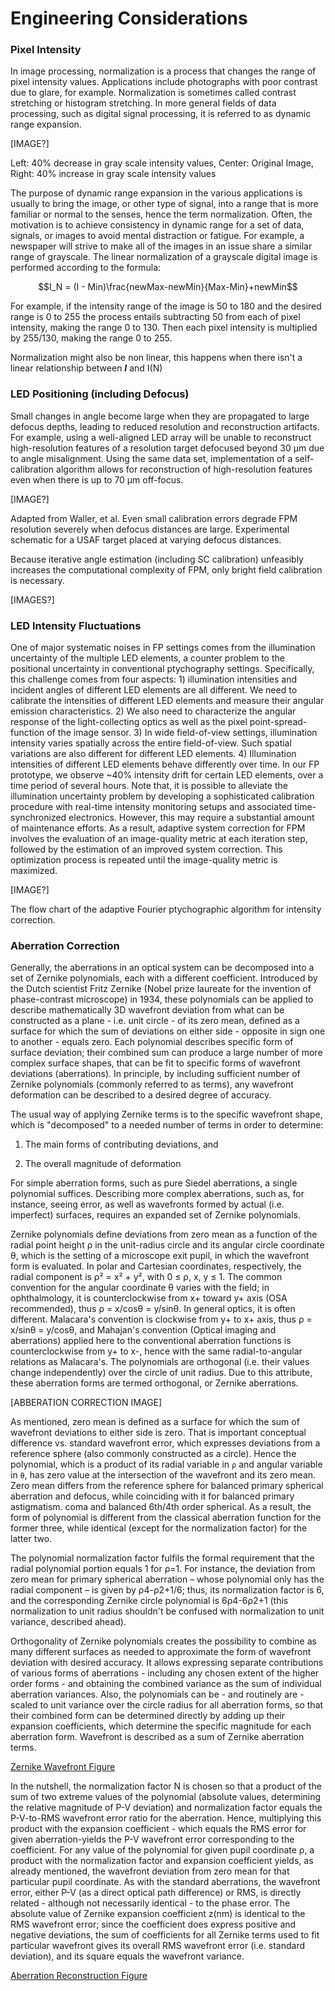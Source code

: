 # Engineering Considerations

### Pixel Intensity

In image processing, normalization is a process that changes the range of pixel intensity values. Applications include photographs with poor contrast due to glare, for example. Normalization is sometimes called contrast stretching or histogram stretching. In more general fields of data processing, such as digital signal processing, it is referred to as dynamic range expansion.

[IMAGE?]

Left: 40% decrease in gray scale intensity values, Center: Original Image, Right: 40% increase in gray scale intensity values

The purpose of dynamic range expansion in the various applications is usually to bring the image, or other type of signal, into a range that is more familiar or normal to the senses, hence the term normalization. Often, the motivation is to achieve consistency in dynamic range for a set of data, signals, or images to avoid mental distraction or fatigue. For example, a newspaper will strive to make all of the images in an issue share a similar range of grayscale. The linear normalization of a grayscale digital image is performed according to the formula:

$$I_N = (I - Min)\frac{newMax-newMin}{Max-Min}+newMin$$

For example, if the intensity range of the image is 50 to 180 and the desired range is 0 to 255 the process entails subtracting 50 from each of pixel intensity, making the range 0 to 130. Then each pixel intensity is multiplied by 255/130, making the range 0 to 255.

Normalization might also be non linear, this happens when there isn't a linear relationship between ***I*** and I(N)

### LED Positioning (including Defocus)

Small changes in angle become large when they are propagated to large defocus depths, leading to reduced resolution and reconstruction artifacts. For example, using a well-aligned LED array will be unable to reconstruct high-resolution features of a resolution target defocused beyond 30 μm due to angle misalignment. Using the same data set, implementation of a self-calibration algorithm allows for reconstruction of high-resolution features even when there is up to 70 μm off-focus.

[IMAGE?]

Adapted from Waller, et al. Even small calibration errors degrade FPM resolution severely when defocus distances are large. Experimental schematic for a USAF target placed at varying defocus distances.

Because iterative angle estimation (including SC calibration) unfeasibly increases the computational complexity of FPM, only bright field calibration is necessary.

[IMAGES?]

### LED Intensity Fluctuations

One of major systematic noises in FP settings comes from the illumination uncertainty of the
multiple LED elements, a counter problem to the positional uncertainty in conventional
ptychography settings. Specifically, this challenge comes from four aspects: 1) illumination
intensities and incident angles of different LED elements are all different. We need to
calibrate the intensities of different LED elements and measure their angular emission
characteristics. 2) We also need to characterize the angular response of the light-collecting
optics as well as the pixel point-spread-function of the image sensor. 3) In wide field-of-view settings, illumination intensity varies spatially across the entire field-of-view. Such spatial variations are also different for different LED elements. 4) Illumination intensities of different LED elements behave differently over time. In our FP prototype, we observe ~40% intensity drift for certain LED elements, over a time period of several hours. Note that, it is possible to alleviate the illumination uncertainty problem by developing a sophisticated calibration procedure with real-time intensity monitoring setups and associated time-synchronized electronics. However, this may require a substantial amount of maintenance efforts. As a result, adaptive system correction for FPM  involves the evaluation of an image-quality metric at each iteration step, followed by the estimation of an improved system correction. This optimization process is repeated until the image-quality metric is maximized.

[IMAGE?]

The flow chart of the adaptive Fourier ptychographic algorithm for intensity correction.

### Aberration Correction

Generally, the aberrations in an optical system can be decomposed into a set of Zernike polynomials, each with a different coefficient. Introduced by the Dutch scientist Fritz Zernike (Nobel prize laureate for the invention of phase-contrast microscope) in 1934, these polynomials can be applied to describe mathematically 3D wavefront deviation from what can be constructed as a plane - i.e. unit circle - of its zero mean, defined as a surface for which the sum of deviations on either side - opposite in sign one to another - equals zero. Each polynomial describes specific form of surface deviation; their combined sum can produce a large number of more complex surface shapes, that can be fit to specific forms of wavefront deviations (aberrations). In principle, by including sufficient number of Zernike polynomials (commonly referred to as terms), any wavefront deformation can be described to a desired degree of accuracy.

The usual way of applying Zernike terms is to the specific wavefront shape, which is "decomposed" to a needed number of terms in order to determine:

1. The main forms of contributing deviations, and

2. The overall magnitude of deformation

For simple aberration forms, such as pure Siedel aberrations, a single polynomial suffices. Describing more complex aberrations, such as, for instance, seeing error, as well as wavefronts formed by actual (i.e. imperfect) surfaces, requires an expanded set of Zernike polynomials.

Zernike polynomials define deviations from zero mean as a function of the radial point height ρ in the unit-radius circle and its angular circle coordinate θ, which is the setting of a microscope exit pupil, in which the wavefront form is evaluated. In polar and Cartesian coordinates, respectively, the radial component is ρ² = x² + y², with 0 ≤ ρ, x, y ≤ 1. The common convention for the angular coordinate θ varies with the field; in ophthalmology, it is counterclockwise from x+ toward y+ axis (OSA recommended), thus ρ = x/cosθ = y/sinθ. In general optics, it is often different. Malacara's convention is clockwise from y+ to x+ axis, thus ρ = x/sinθ = y/cosθ, and Mahajan's convention (Optical imaging and aberrations) applied here to the conventional aberration functions is counterclockwise from y+ to x-, hence with the same radial-to-angular relations as Malacara's. The polynomials are orthogonal (i.e. their values change independently) over the circle of unit radius. Due to this attribute, these aberration forms are termed orthogonal, or Zernike aberrations.

[ABBERATION CORRECTION IMAGE]

As mentioned, zero mean is defined as a surface for which the sum of wavefront deviations to either side is zero. That is important conceptual difference vs. standard wavefront error, which expresses deviations from a reference sphere (also commonly constructed as a circle). Hence the polynomial, which is a product of its radial variable in `ρ` and angular variable in `θ`, has zero value at the intersection of the wavefront and its zero mean. Zero mean differs from the reference sphere for balanced primary spherical aberration and defocus, while coinciding with it for balanced primary astigmatism. coma and balanced 6th/4th order spherical. As a result, the form of polynomial is different from the classical aberration function for the former three, while identical (except for the normalization factor) for the latter two.

The polynomial normalization factor fulfils the formal requirement that the radial polynomial portion equals 1 for ρ=1. For instance, the deviation from zero mean for primary spherical aberration – whose polynomial only has the radial component – is given by ρ4-ρ2+1/6; thus, its normalization factor is 6, and the corresponding Zernike circle polynomial is 6ρ4-6ρ2+1 (this normalization to unit radius shouldn't be confused with normalization to unit variance, described ahead).

Orthogonality of Zernike polynomials creates the possibility to combine as many different surfaces as needed to approximate the form of wavefront deviation with desired accuracy. It allows expressing separate contributions of various forms of aberrations - including any chosen extent of the higher order forms - and obtaining the combined variance as the sum of individual aberration variances. Also, the polynomials can be - and routinely are - scaled to unit variance over the circle radius for all aberration forms, so that their combined form can be determined directly by adding up their expansion coefficients, which determine the specific magnitude for each aberration form. Wavefront is described as a sum of Zernike aberration terms.

[Zernike Wavefront Figure](Engineering%20Considerations%202fe1edd9c3174398963c77873da67323/Zernike%20Wavefront%20Figure%20ebf578c1f0d745d2ace1f00ed8fb8481.md)

In the nutshell, the normalization factor N is chosen so that a product of the sum of two extreme values of the polynomial (absolute values, determining the relative magnitude of P-V deviation) and normalization factor equals the P-V-to-RMS wavefront error ratio for the aberration. Hence, multiplying this product with the expansion coefficient - which equals the RMS error for given aberration-yields the P-V wavefront error corresponding to the coefficient. For any value of the polynomial for given pupil coordinate ρ, a product with the normalization factor and expansion coefficient yields, as already mentioned, the wavefront deviation from zero mean for that particular pupil coordinate. As with the standard aberrations, the wavefront error, either P-V (as a direct optical path difference) or RMS, is directly related - although not necessarily identical - to the phase error. The absolute value of Zernike expansion coefficient z(nm) is identical to the RMS wavefront error; since the coefficient does express positive and negative deviations, the sum of coefficients for all Zernike terms used to fit particular wavefront gives its overall RMS wavefront error (i.e. standard deviation), and its square equals the wavefront variance.

[Aberration Reconstruction Figure](Engineering%20Considerations%202fe1edd9c3174398963c77873da67323/Aberration%20Reconstruction%20Figure%206ae4ce5d73ae423aa47a543697d175a2.md)